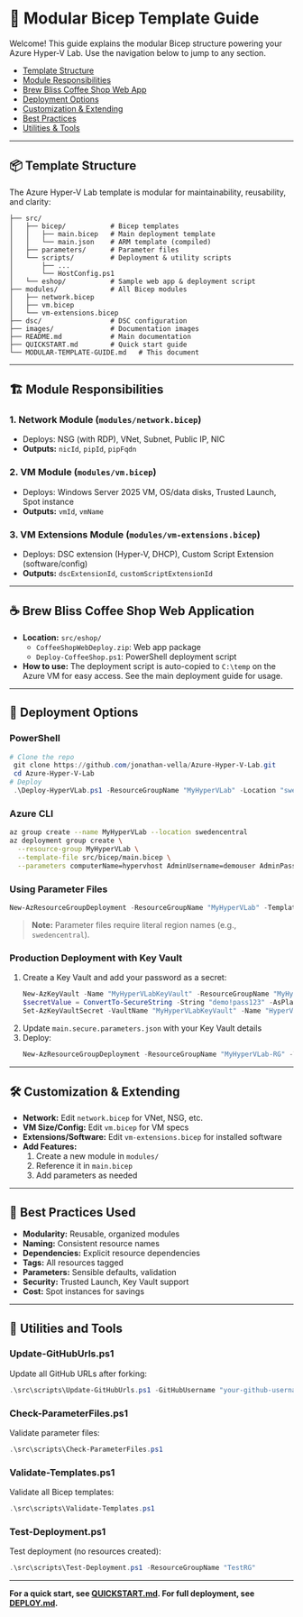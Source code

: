 # 🧩 Modular Bicep Template Guide

Welcome! This guide explains the modular Bicep structure powering your Azure Hyper-V Lab. Use the navigation below to jump to any section.

- [Template Structure](#template-structure)
- [Module Responsibilities](#module-responsibilities)
- [Brew Bliss Coffee Shop Web App](#-brew-bliss-coffee-shop-web-application)
- [Deployment Options](#deployment-options)
- [Customization & Extending](#customization-options)
- [Best Practices](#best-practices-used)
- [Utilities & Tools](#utilities-and-tools)

---

## 📦 Template Structure

The Azure Hyper-V Lab template is modular for maintainability, reusability, and clarity:

```
├── src/
│   ├── bicep/           # Bicep templates
│   │   ├── main.bicep   # Main deployment template
│   │   └── main.json    # ARM template (compiled)
│   ├── parameters/      # Parameter files
│   └── scripts/         # Deployment & utility scripts
│       ├── ...
│       └── HostConfig.ps1
│   └── eshop/           # Sample web app & deployment script
├── modules/             # All Bicep modules
│   ├── network.bicep
│   ├── vm.bicep
│   └── vm-extensions.bicep
├── dsc/                 # DSC configuration
├── images/              # Documentation images
├── README.md            # Main documentation
├── QUICKSTART.md        # Quick start guide
└── MODULAR-TEMPLATE-GUIDE.md   # This document
```

---

## 🏗️ Module Responsibilities

### 1. **Network Module** (`modules/network.bicep`)
- Deploys: NSG (with RDP), VNet, Subnet, Public IP, NIC
- **Outputs:** `nicId`, `pipId`, `pipFqdn`

### 2. **VM Module** (`modules/vm.bicep`)
- Deploys: Windows Server 2025 VM, OS/data disks, Trusted Launch, Spot instance
- **Outputs:** `vmId`, `vmName`

### 3. **VM Extensions Module** (`modules/vm-extensions.bicep`)
- Deploys: DSC extension (Hyper-V, DHCP), Custom Script Extension (software/config)
- **Outputs:** `dscExtensionId`, `customScriptExtensionId`

---

## ☕ Brew Bliss Coffee Shop Web Application

- **Location:** `src/eshop/`
  - `CoffeeShopWebDeploy.zip`: Web app package
  - `Deploy-CoffeeShop.ps1`: PowerShell deployment script
- **How to use:** The deployment script is auto-copied to `C:\temp` on the Azure VM for easy access. See the main deployment guide for usage.

---

## 🚀 Deployment Options

### PowerShell
```powershell
# Clone the repo
 git clone https://github.com/jonathan-vella/Azure-Hyper-V-Lab.git
 cd Azure-Hyper-V-Lab
# Deploy
 .\Deploy-HyperVLab.ps1 -ResourceGroupName "MyHyperVLab" -Location "swedencentral" -AdminPassword (ConvertTo-SecureString -String "demo!pass123" -AsPlainText -Force)
```

### Azure CLI
```bash
az group create --name MyHyperVLab --location swedencentral
az deployment group create \
  --resource-group MyHyperVLab \
  --template-file src/bicep/main.bicep \
  --parameters computerName=hypervhost AdminUsername=demouser AdminPassword='demo!pass123'
```

### Using Parameter Files
```powershell
New-AzResourceGroupDeployment -ResourceGroupName "MyHyperVLab" -TemplateFile ".\src\bicep\main.bicep" -TemplateParameterFile ".\src\parameters\main.parameters.json"
```
> **Note:** Parameter files require literal region names (e.g., `swedencentral`).

### Production Deployment with Key Vault
1. Create a Key Vault and add your password as a secret:
   ```powershell
   New-AzKeyVault -Name "MyHyperVLabKeyVault" -ResourceGroupName "MyHyperVLab-RG" -Location "swedencentral" -EnabledForTemplateDeployment
   $secretValue = ConvertTo-SecureString -String "demo!pass123" -AsPlainText -Force
   Set-AzKeyVaultSecret -VaultName "MyHyperVLabKeyVault" -Name "HyperVLabAdminPassword" -SecretValue $secretValue
   ```
2. Update `main.secure.parameters.json` with your Key Vault details
3. Deploy:
   ```powershell
   New-AzResourceGroupDeployment -ResourceGroupName "MyHyperVLab-RG" -TemplateFile ".\src\bicep\main.bicep" -TemplateParameterFile ".\src\parameters\main.secure.parameters.json"
   ```

---

## 🛠️ Customization & Extending

- **Network:** Edit `network.bicep` for VNet, NSG, etc.
- **VM Size/Config:** Edit `vm.bicep` for VM specs
- **Extensions/Software:** Edit `vm-extensions.bicep` for installed software
- **Add Features:**
  1. Create a new module in `modules/`
  2. Reference it in `main.bicep`
  3. Add parameters as needed

---

## 🏅 Best Practices Used
- **Modularity:** Reusable, organized modules
- **Naming:** Consistent resource names
- **Dependencies:** Explicit resource dependencies
- **Tags:** All resources tagged
- **Parameters:** Sensible defaults, validation
- **Security:** Trusted Launch, Key Vault support
- **Cost:** Spot instances for savings

---

## 🧰 Utilities and Tools

### Update-GitHubUrls.ps1
Update all GitHub URLs after forking:
```powershell
.\src\scripts\Update-GitHubUrls.ps1 -GitHubUsername "your-github-username"
```

### Check-ParameterFiles.ps1
Validate parameter files:
```powershell
.\src\scripts\Check-ParameterFiles.ps1
```

### Validate-Templates.ps1
Validate all Bicep templates:
```powershell
.\src\scripts\Validate-Templates.ps1
```

### Test-Deployment.ps1
Test deployment (no resources created):
```powershell
.\src\scripts\Test-Deployment.ps1 -ResourceGroupName "TestRG"
```

---

**For a quick start, see [QUICKSTART.md](./QUICKSTART.md). For full deployment, see [DEPLOY.md](./DEPLOY.md).**
